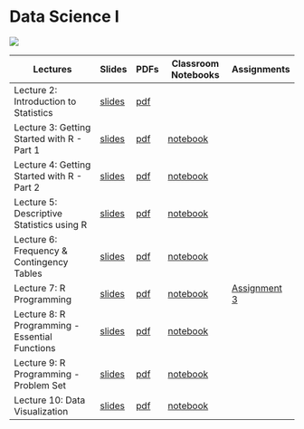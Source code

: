 # Data Science I

![](https://media.gettyimages.com/id/1332177687/photo/3d-rendering-neon-colored-wavy-abstract-background-futuristic-texture-design-for-business.jpg?s=1024x1024&w=gi&k=20&c=y7YkJmVAuW_n1dLvLWAMrQ6QyM1EZHZYMUDwY_RBX7g=)

| Lectures | Slides | PDFs | Classroom Notebooks | Assignments |
| - | - | - | - | - |
| Lecture 2: Introduction to Statistics | [slides](https://ahmedmoustafa.github.io/data-science-i/lectures/lecture02_introduction_to_statistics.html)        | [pdf](pdfs/lecture02_introduction_to_statistics.pdf)   |                    |  |
| Lecture 3: Getting Started with R - Part 1 | [slides](https://ahmedmoustafa.github.io/data-science-i/lectures/lecture03_getting_started_with_R_part1.html) | [pdf](pdfs/lecture03_getting_started_with_R_part1.pdf) | [notebook](https://colab.research.google.com/drive/18am_tYKG0KxNmLLfTXnUCUpX3rJwUUk4?usp=sharing) |  |
| Lecture 4: Getting Started with R - Part 2 | [slides](https://ahmedmoustafa.github.io/data-science-i/lectures/lecture04_getting_started_with_R_part2.html) | [pdf](pdfs/lecture04_getting_started_with_R_part2.pdf) | [notebook](https://colab.research.google.com/drive/1F_TkDMgMldXiax1LURuk9tQLcRVTBNto?usp=sharing) |  |
| Lecture 5: Descriptive Statistics using R | [slides](https://ahmedmoustafa.github.io/data-science-i/lectures/lecture05_descriptive_statistics_using_R.html) | [pdf](pdfs/lecture05_descriptive_statistics_using_R.pdf) | [notebook](https://colab.research.google.com/drive/1dhVhgiSR2o69FT5iyTnkoi_EIWfZkKO7?usp=sharing) |  |
| Lecture 6: Frequency & Contingency Tables | [slides](https://ahmedmoustafa.github.io/data-science-i/lectures/lecture06_frequency_contingency_tables.html) | [pdf](pdfs/lecture06_frequency_contingency_tables.pdf) | [notebook](https://colab.research.google.com/drive/1fAV3q8vJVvRwMjz5Ca-pThZFfq7KTNQI?usp=sharing) |  |
| Lecture 7: R Programming | [slides](https://ahmedmoustafa.github.io/data-science-i/lectures/lecture07_R_programming.html) | [pdf](pdfs/lecture07_R_programming.pdf) | [notebook](https://colab.research.google.com/drive/11yz_AOI6I4XXMUpo0EcYX8Nr2Kgj7LLp?usp=sharing) | [Assignment 3](assignments/assignment3.pdf) |
| Lecture 8: R Programming - Essential Functions | [slides](https://ahmedmoustafa.github.io/data-science-i/lectures/lecture08_essential_functions.html) | [pdf](pdfs/lecture08_essential_functions.pdf) | [notebook](https://colab.research.google.com/drive/1bh2k017tdI56OkhCmt6DbBF0yRrie2OR?usp=sharing) |  |
| Lecture 9: R Programming - Problem Set | [slides](https://ahmedmoustafa.github.io/data-science-i/lectures/lecture09_problemset.html) | [pdf](pdfs/lecture09_problemset.pdf) | [notebook](https://colab.research.google.com/drive/15nkqvl-hJ1lUdUSLrgp1MA8CLLHkjt5O?usp=sharing) |  |
| Lecture 10: Data Visualization | [slides](https://ahmedmoustafa.github.io/data-science-i/lectures/lecture10_data_visualization.html) | [pdf](pdfs/lecture10_data_visualization.pdf) | [notebook](https://colab.research.google.com/drive/1q9DMCz0WnqDFEr7Hh8cf3K_Bw9Tn-uzx?usp=sharing) |  |